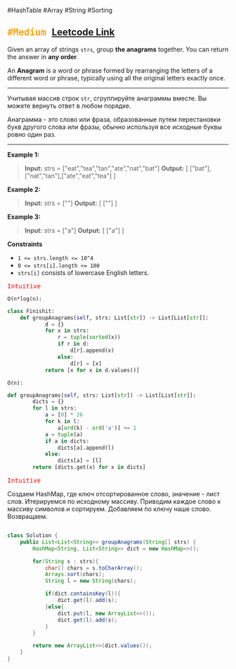 #HashTable #Array #String #Sorting 

<kbd><span style="color:orange;">#Medium</span> </kbd>
[Leetcode Link](https://leetcode.com/problems/group-anagrams/)
---
Given an array of strings `strs`, group **the anagrams** together. You can return the answer in **any order**.

An **Anagram** is a word or phrase formed by rearranging the letters of a different word or phrase, typically using all the original letters exactly once.

---
Учитывая массив строк `str`, сгруппируйте анаграммы вместе. Вы можете вернуть ответ в любом порядке.

Анаграмма - это слово или фраза, образованные путем перестановки букв другого слова или фразы, обычно используя все исходные буквы ровно один раз.

---
**Example 1:**

>**Input:** strs = ["eat","tea","tan","ate","nat","bat"]
>**Output:** [ ["bat"],["nat","tan"],["ate","eat","tea"] ]

**Example 2:**

>**Input:** strs = [""]
>**Output:** [ [""] ]

**Example 3:**

>**Input:** strs = ["a"]
>**Output:** [ ["a"] ]

**Constraints**
- `1 <= strs.length <= 10^4`
- `0 <= strs[i].length <= 100`
- `strs[i]` consists of lowercase English letters.

<kbd><span style="color:red;"> Intuitive</span></kbd>


`O(n*log(n):`

```Python
class Finishit:
	def groupAnagrams(self, strs: List[str]) -> List[List[str]]:
	        d = {}
	        for x in strs:
	            r = tuple(sorted(x))
	            if r in d:
	                d[r].append(x)
	            else:
	                d[r] = [x]
	        return [x for x in d.values()]
```

`O(n):`

```Python
def groupAnagrams(self, strs: List[str]) -> List[List[str]]:
        dicts = {}
        for l in strs:
            a = [0] * 26
            for k in l:
                a[ord(k) - ord('a')] += 1
            a = tuple(a)
            if a in dicts:
                dicts[a].append(l)
            else:
                dicts[a] = [l]
        return [dicts.get(x) for x in dicts]
```


<kbd><span style="color:red;"> Intuitive</span></kbd>

Создаем HashMap, где ключ отсортированное слово, значение - лист слов. Итерируемся по исходному массиву. Приводим каждое слово к массиву символов и сортируем. Добавляем по ключу наше слово. Возвращаем. 

```java

class Solution {
    public List<List<String>> groupAnagrams(String[] strs) {
        HashMap<String, List<String>> dict = new HashMap<>();

        for(String s : strs){
            char[] chars = s.toCharArray();
            Arrays.sort(chars);
            String l = new String(chars);

            if(dict.containsKey(l)){
                dict.get(l).add(s);
            }else{
                dict.put(l, new ArrayList<>());
                dict.get(l).add(s);
            }
        }

        return new ArrayList<>(dict.values());
    }
}

```

